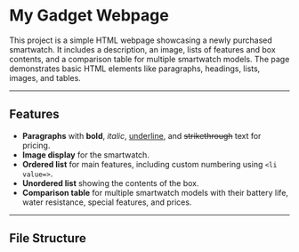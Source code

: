 # My Gadget Webpage

This project is a simple HTML webpage showcasing a newly purchased smartwatch. It includes a description, an image, lists of features and box contents, and a comparison table for multiple smartwatch models. The page demonstrates basic HTML elements like paragraphs, headings, lists, images, and tables.

---

## Features

- **Paragraphs** with **bold**, *italic*, <u>underline</u>, and <strike>strikethrough</strike> text for pricing.  
- **Image display** for the smartwatch.  
- **Ordered list** for main features, including custom numbering using `<li value=>`.  
- **Unordered list** showing the contents of the box.  
- **Comparison table** for multiple smartwatch models with their battery life, water resistance, special features, and prices.  

---

## File Structure


